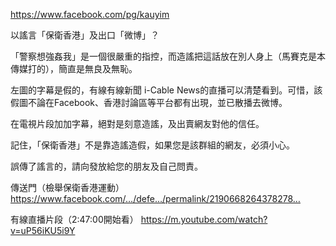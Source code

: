 
https://www.facebook.com/pg/kauyim

以謠言「保衛香港」及出口「微博」？

「警察想強姦我」是一個很嚴重的指控，而造謠把這話放在別人身上（馬賽克是本傳媒打的），簡直是無良及無恥。

左圖的字幕是假的，有線有線新聞 i-Cable News的直播可以清楚看到。可惜，該假圖不論在Facebook、香港討論區等平台都有出現，並已散播去微博。

在電視片段加加字幕，絕對是刻意造謠，及出賣網友對他的信任。

記住，「保衛香港」不是靠造謠造假，如果您是該群組的網友，必須小心。

誤傳了謠言的，請向發放給您的朋友及自己問責。

傳送門（檢舉保衛香港運動）
https://www.facebook.com/…/defe…/permalink/2190668264378278…

有線直播片段（2:47:00開始看）
https://m.youtube.com/watch?v=uP56iKU5i9Y